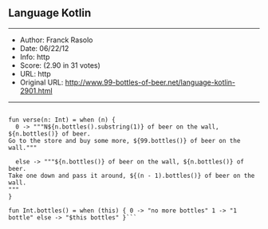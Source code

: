 
## Language Kotlin ##
---
- Author: Franck Rasolo
- Date: 06/22/12
- Info: http
- Score:  (2.90 in 31 votes)
- URL: http
- Original URL: http://www.99-bottles-of-beer.net/language-kotlin-2901.html
---

```fun main(args: Array<String>) = 99 downto 0 map { verse(it) } forEach { println(it) }

fun verse(n: Int) = when (n) {
  0 -> """N${n.bottles().substring(1)} of beer on the wall, ${n.bottles()} of beer.
Go to the store and buy some more, ${99.bottles()} of beer on the wall."""

  else -> """${n.bottles()} of beer on the wall, ${n.bottles()} of beer.
Take one down and pass it around, ${(n - 1).bottles()} of beer on the wall.
"""
}

fun Int.bottles() = when (this) { 0 -> "no more bottles" 1 -> "1 bottle" else -> "$this bottles" }```